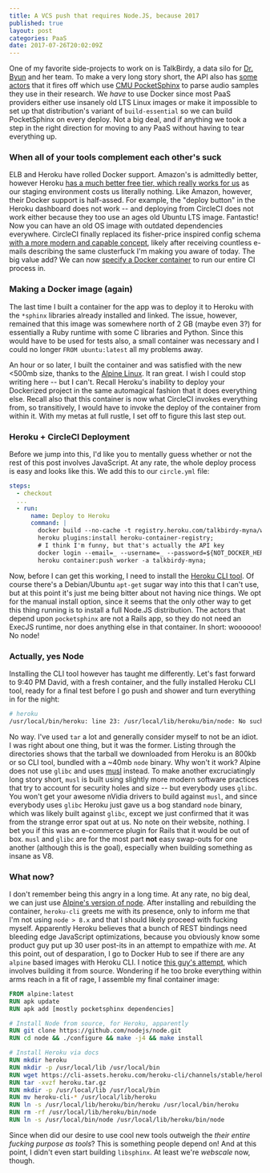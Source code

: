 ```yaml
---
title: A VCS push that requires Node.JS, because 2017
published: true
layout: post
categories: PaaS
date: 2017-07-26T20:02:09Z
---
```


One of my favorite side-projects to work on is TalkBirdy, a data silo for [Dr. Byun](http://steinhardt.nyu.edu/faculty/Tara_McAllister_Byun) and her team. To make a very long story short, the API also has [some actors](http://steinhardt.nyu.edu/faculty/Tara_McAllister_Byun) that it fires off which use [CMU PocketSphinx](https://en.wikipedia.org/wiki/CMU_Sphinx#PocketSphinx) to parse audio samples they use in their research. We _have_ to use Docker since most PaaS providers either use insanely old LTS Linux images or make it impossible to set up that distribution's variant of `build-essential` so we can build PocketSphinx on every deploy. Not a big deal, and if anything we took a step in the right direction for moving to any PaaS without having to tear everything up. 


### When all of your tools complement each other's suck

ELB and Heroku have rolled Docker support. Amazon's is admittedly better, however Heroku [has a much better free tier, which really works for us](https://www.youtube.com/watch?v=sztf4hcGrB4) as our staging environment costs us literally nothing. Like Amazon, however, their Docker support is half-assed. For example, the "deploy button" in the Heroku dashboard does not work -- and deploying from CircleCI does not work either because they too use an ages old Ubuntu LTS image. Fantastic! Now you can have an old OS image with outdated dependencies everywhere. CircleCI finally replaced its fisher-price inspired config schema [with a more modern and capable concept](https://circleci.com/docs/2.0/migrating-from-1-2/), likely after receiving countless e-mails describing the same clusterfuck I'm making you aware of today. The big value add? We can now [specify a Docker container](https://circleci.com/docs/2.0/custom-images/) to run our entire CI process in.

### Making a Docker image (again)

The last time I built a container for the app was to deploy it to Heroku with the `*sphinx` libraries already installed and linked. The issue, however, remained that this image was somewhere north of 2 GB (maybe even 3?) for essentially a Ruby runtime with some C libraries and Python. Since this would have to be used for tests also, a small container was necessary and I could no longer `FROM ubuntu:latest` all my problems away. 

An hour or so later, I built the container and was satisfied with the new <500mb size, thanks to the [Alpine Linux](https://hub.docker.com/_/alpine/). It ran great. I wish I could stop writing here -- but I can't. Recall Heroku's inability to deploy your Dockerized project in the same automagical fashion that it does everything else. Recall also that this container is now what CircleCI invokes everything from, so transitively, I would have to invoke the deploy of the container from within it. With my metas at full rustle, I set off to figure this last step out. 

### Heroku + CircleCI Deployment

Before we jump into this, I'd like you to mentally guess whether or not the rest of this post involves JavaScript. At any rate, the whole deploy process is easy and looks like this. We add this to our `circle.yml` file:

```yaml
steps:
  - checkout
  ...
  - run:
      name: Deploy to Heroku
      command: |
        docker build --no-cache -t registry.heroku.com/talkbirdy-myna/worker .;
        heroku plugins:install heroku-container-registry;
        # I think I'm funny, but that's actually the API key
        docker login --email=_ --username=_ --password=${NOT_DOCKER_HEROKU_API_KEY} registry.heroku.com;
        heroku container:push worker -a talkbirdy-myna;
```

Now, before I can get this working, I need to install the [Heroku CLI tool](https://devcenter.heroku.com/articles/heroku-cli#standalone). Of course there's a Debian/Ubuntu `apt-get` sugar way into this that I can't use, but at this point it's just me being bitter about not having nice things. We opt for the manual install option, since it seems that the only other way to get this thing running is to install a full Node.JS distribution. The actors that depend upon `pocketsphinx` are not a Rails app, so they do not need an ExecJS runtime, nor does anything else in that container. In short: woooooo! No node!

### Actually, yes Node

Installing the CLI tool however has taught me differently. Let's fast forward to 9:40 PM David, with a fresh container, and the fully installed Heroku CLI tool, ready for a final test before I go push and shower and turn everything in for the night:

```bash
# heroku
/usr/local/bin/heroku: line 23: /usr/local/lib/heroku/bin/node: No such file or directory
```

No way. I've used `tar` a lot and generally consider myself to not be an idiot. I was right about one thing, but it was the former. Listing through the directories shows that the tarball we downloaded from Heroku is an 800kb or so CLI tool, bundled with a ~40mb `node` binary. Why won't it work? Alpine does not use `glibc` and uses [musl](https://www.musl-libc.org/faq.html) instead. To make another excruciatingly long story short, `musl` is built using slightly more modern software practices that try to account for security holes and size -- but everybody uses `glibc`. You won't get your awesome nVidia drivers to build against `musl`, and since everybody uses `glibc` Heroku just gave us a bog standard `node` binary, which was likely built against `glibc`, except we just confirmed that it was from the strange error spat out at us. No note on their website, nothing. I bet you if this was an e-commerce plugin for Rails that it would be out of box. `musl` and `glibc` are for the most part **not** easy swap-outs for one another (although this is the goal), especially when building something as insane as V8. 

### What now?

I don't remember being this angry in a long time. At any rate, no big deal, we can just use [Alpine's version of node](https://pkgs.alpinelinux.org/package/edge/main/x86_64/nodejs). After installing and rebuilding the container, `heroku-cli` greets me with its presence, only to inform me that I'm not using `node > 8.x` and that I should likely proceed with fucking myself. Apparently Heroku believes that a bunch of REST bindings need bleeding edge JavaScript optimizations, because you obviously know some product guy put up 30 user post-its in an attempt to empathize with _me_. At this point, out of desparation, I go to Docker Hub to see if there are any `alpine` based images with Heroku CLI. I notice [this guy's attempt](https://hub.docker.com/r/wingrunr21/alpine-heroku-cli/), which involves building it from source. Wondering if he too broke everything within arms reach in a fit of rage, I assemble my final container image:

```dockerfile
FROM alpine:latest
RUN apk update
RUN apk add [mostly pocketsphinx dependencies]

# Install Node from source, for Heroku, apparently
RUN git clone https://github.com/nodejs/node.git
RUN cd node && ./configure && make -j4 && make install

# Install Heroku via docs
RUN mkdir heroku
RUN mkdir -p /usr/local/lib /usr/local/bin
RUN wget https://cli-assets.heroku.com/heroku-cli/channels/stable/heroku-cli-linux-x64.tar.gz -O heroku.tar.gz
RUN tar -xvzf heroku.tar.gz
RUN mkdir -p /usr/local/lib /usr/local/bin
RUN mv heroku-cli-* /usr/local/lib/heroku
RUN ln -s /usr/local/lib/heroku/bin/heroku /usr/local/bin/heroku
RUN rm -rf /usr/local/lib/heroku/bin/node
RUN ln -s /usr/local/bin/node /usr/local/lib/heroku/bin/node
```

Since when did our desire to use cool new tools outweigh the _their entire fucking purpose as tools_? This is something people depend on! And at this point, I didn't even start building `libsphinx`. At least we're _webscale_ now, though.
